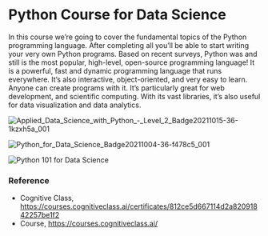 # Python Course for Data Science
In this course we’re going to cover the fundamental topics of the Python programming language. After completing all you’ll be able to start writing your very own Python programs. Based on recent surveys, Python was and still is the most popular, high-level, open-source programming language! It is a powerful, fast and dynamic programming language that runs everywhere. It’s also interactive, object-oriented, and very easy to learn. Anyone can create programs with it. It’s particularly great for web development, and scientific computing. With its vast libraries, it’s also useful for data visualization and data analytics. 

![Applied_Data_Science_with_Python_-_Level_2_Badge20211015-36-1kzxh5a_001](https://user-images.githubusercontent.com/77866708/138644651-d6deada3-7d95-463b-b4a5-147a75999e4b.png)


![Python_for_Data_Science_Badge20211004-36-f478c5_001](https://user-images.githubusercontent.com/77866708/138008075-cd71a2f7-875e-4a59-a8e2-fc3c065e8ec9.png)

![Python 101 for Data Science](https://user-images.githubusercontent.com/77866708/135797402-2bca04cc-5955-4a27-97da-b082019ccfa4.PNG)

### Reference
- Cognitive Class, https://courses.cognitiveclass.ai/certificates/812ce5d667114d2a82091842257be1f2
- Course, https://courses.cognitiveclass.ai/
